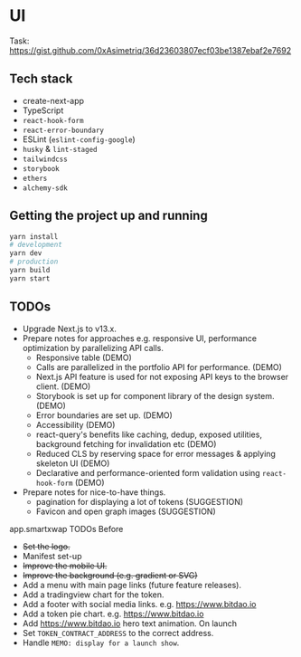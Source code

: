 # UI

Task: https://gist.github.com/0xAsimetriq/36d23603807ecf03be1387ebaf2e7692

## Tech stack

- create-next-app
- TypeScript
- `react-hook-form`
- `react-error-boundary`
- ESLint (`eslint-config-google`)
- `husky` & `lint-staged`
- `tailwindcss`
- `storybook`
- `ethers`
- `alchemy-sdk`

## Getting the project up and running

```bash
yarn install
# development
yarn dev
# production
yarn build
yarn start
```

## TODOs

- Upgrade Next.js to v13.x.
- Prepare notes for approaches e.g. responsive UI, performance optimization by parallelizing API calls.
  * Responsive table (DEMO)
  * Calls are parallelized in the portfolio API for performance. (DEMO)
  * Next.js API feature is used for not exposing API keys to the browser client. (DEMO)
  * Storybook is set up for component library of the design system. (DEMO)
  * Error boundaries are set up. (DEMO)
  * Accessibility (DEMO)
  * react-query's benefits like caching, dedup, exposed utilities, background fetching for invalidation etc (DEMO)
  * Reduced CLS by reserving space for error messages & applying skeleton UI (DEMO)
  * Declarative and performance-oriented form validation using `react-hook-form` (DEMO)
- Prepare notes for nice-to-have things.
  * pagination for displaying a lot of tokens (SUGGESTION)
  * Favicon and open graph images (SUGGESTION)

app.smartxwap TODOs
Before
- ~~Set the logo.~~
- Manifest set-up
- ~~Improve the mobile UI.~~
- ~~Improve the background (e.g. gradient or SVG)~~
- Add a menu with main page links (future feature releases).
- Add a tradingview chart for the token.
- Add a footer with social media links. e.g. https://www.bitdao.io
- Add a token pie chart. e.g. https://www.bitdao.io
- Add https://www.bitdao.io hero text animation.
On launch
- Set `TOKEN_CONTRACT_ADDRESS` to the correct address.
- Handle `MEMO: display for a launch show`.